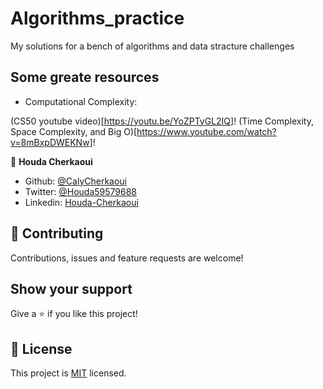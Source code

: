 # Algorithms_practice
My solutions for a bench of algorithms and data stracture challenges

## Some greate resources

- Computational Complexity:

(CS50 youtube video)[https://youtu.be/YoZPTyGL2IQ]!
(Time Complexity, Space Complexity, and Big O)[https://www.youtube.com/watch?v=8mBxpDWEKNw]!

👤 **Houda Cherkaoui**

- Github: [@CalyCherkaoui](https://github.com/CalyCherkaoui)
- Twitter: [@Houda59579688](https://twitter.com/Houda59579688)
- Linkedin: [Houda-Cherkaoui](https://www.linkedin.com/in/houda-cherkaoui-64106395/)


## 🤝 Contributing

Contributions, issues and feature requests are welcome!

## Show your support

Give a ⭐️ if you like this project!

## 📝 License

This project is [MIT](LICENSE) licensed.